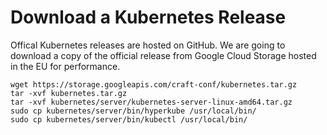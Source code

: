 # Download a Kubernetes Release

Offical Kubernetes releases are hosted on GitHub. We are going to download a copy of the official release from Google Cloud Storage hosted in the EU for performance.

```
wget https://storage.googleapis.com/craft-conf/kubernetes.tar.gz
tar -xvf kubernetes.tar.gz
tar -xvf kubernetes/server/kubernetes-server-linux-amd64.tar.gz
sudo cp kubernetes/server/bin/hyperkube /usr/local/bin/
sudo cp kubernetes/server/bin/kubectl /usr/local/bin/
```
